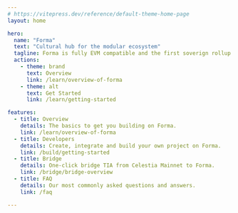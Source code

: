 ```yaml
---
# https://vitepress.dev/reference/default-theme-home-page
layout: home

hero:
  name: "Forma"
  text: "Cultural hub for the modular ecosystem"
  tagline: Forma is fully EVM compatible and the first soverign rollup. Built on Astria with Celestia underneath. 
  actions:
    - theme: brand
      text: Overview
      link: /learn/overview-of-forma
    - theme: alt
      text: Get Started
      link: /learn/getting-started

features:
  - title: Overview
    details: The basics to get you building on Forma.
    link: /learn/overview-of-forma
  - title: Developers
    details: Create, integrate and build your own project on Forma.
    link: /build/getting-started
  - title: Bridge
    details: One-click bridge TIA from Celestia Mainnet to Forma.
    link: /bridge/bridge-overview
  - title: FAQ
    details: Our most commonly asked questions and answers.
    link: /faq

---
```


